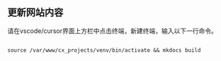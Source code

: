 ## 更新网站内容

请在vscode/cursor界面上方栏中点击终端，新建终端，输入以下一行命令。

```

source /var/www/cx_projects/venv/bin/activate && mkdocs build

```